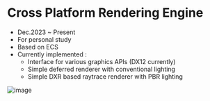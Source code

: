 Cross Platform Rendering Engine
=====================
* Dec.2023 ~ Present
* For personal study
* Based on ECS
* Currently implemented :
  * Interface for various graphics APIs (DX12 currently)
  * Simple deferred renderer with conventional lighting
  * Simple DXR based raytrace renderer with PBR lighting

![image](https://github.com/lasyowl/AtomicEngine/assets/29223826/c2685da6-9643-44b7-936e-6b3c81178153)
